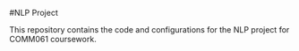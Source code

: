 #NLP Project

This repository contains the code and configurations for the NLP project for COMM061 coursework.


